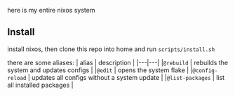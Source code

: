 here is my entire nixos system

## Install
install nixos, then clone this repo into home and run `scripts/install.sh`


there are some aliases:
| alias | description |
|---|---|
|`@rebuild` | rebuilds the system and updates configs |
|`@edit` | opens the system flake |
|`@config-reload` | updates all configs without a system update |
|`@list-packages` | list all installed packages |

